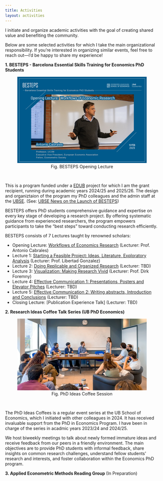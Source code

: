 ```yaml
---
title: Activities
layout: activities
---
```


I initiate and organize academic activities with the goal of creating shared value and benefiting the community.

Below are some selected activities for which I take the main organizational responsibility. If you’re interested in organizing similar events, feel free to reach out—I’d be happy to share my experience!


<b>1. BESTEPS - Barcelona Essential Skills Training for Economics PhD Students</b>

<center> 
  <figure>
    <img src="assets/images/BESTEPS1.jpg"> 
    <figcaption>Fig. BESTEPS Opening Lecture</figcaption> 
  </figure>
</center> <br>

This is a program funded under a [EDUB](https://web.ub.edu/en/web/escola-doctorat/) project for which I am the grant recipient, running during academic years 2024/25 and 2025/26. The design and organiztaion of the program  my PhD colleagues and the admin staff at the [UBSE](https://www.ub.edu/school-economics/). (See: [UBSE News on the Launch of BESTEPS](https://www.ub.edu/school-economics/kick-off-of-the-besteps-with-antonio-cabrales/))

BESTEPS offers PhD students comprehensive guidance and expertise on every key stage of developing a research project. By offering systematic guidance from experienced researchers, the program empowers participants to take the “best steps” toward conducting research efficiently.

BESTEPS consists of 7 Lectures taught by renowned scholars:
  - Opening Lecture: [Workflows of Economics Research](https://www.linkedin.com/feed/update/urn:li:activity:7295739310534717440/) (Lecturer: Prof. Antonio Cabrales)
  - Lecture 1: [Starting a Feasible Project: Ideas, Literature, Exploratory Analysis]() (Lecturer: Prof. Libertad Gonzalez)
  - Lecture 2: [Doing Replicable and Organized Research]() (Lecturer: TBD)
  - Lecture 3: [Visualization: Making Research Vivid]() (Lecturer: Prof. Dirk Foremny)
  - Lecture 4: [Effective Communication 1: Presentations, Posters and Elevator Pitches]() (Lecturer: TBD)
  - Lecture 5: [Effective Communication 2: Writing abstracts, Introduction and Conclusions]() (Lecturer: TBD)
  - Closing Lecture: [Publication Experience Talk] (Lecturer: TBD)



<b>2. Research Ideas Coffee Talk Series (UB PhD Economics)</b>

<center> 
  <figure>
    <img src="assets/images/coffee1.jpg"> 
    <figcaption>Fig. PhD Ideas Coffee Session </figcaption> 
  </figure>
</center>
<br>

The PhD Ideas Coffees is a regular event series at the UB School of Economics, which I initiated with other colleagues in 2024. It has received invaluable support from the PhD in Economics Program. I have been in charge of the series in acadmic years 2023/24 and 2024/25.

We host biweekly meetings to talk about newly formed immature ideas and receive feedback from our peers in a friendly environment. The main objectives are to provide PhD students with informal feedback, share insights on common research challenges, understand fellow students' research and interests, and foster collaboration within the Economics PhD program.


<b>3. Applied Econometric Methods Reading Group </b> (In Preparation)

